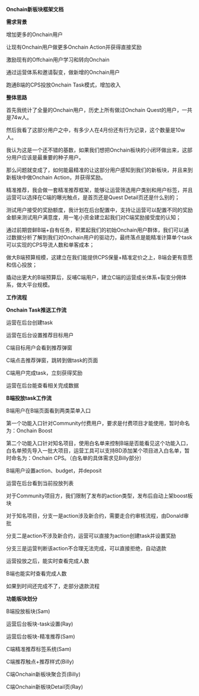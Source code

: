 **Onchain新板块框架文档**

**需求背景**

增加更多的Onchain用户

让现有Onchain用户做更多Onchain Action并获得直接奖励

激励现有的Offchain用户学习和转向Onchain

通过运营体系和邀请裂变，做新增的Onchain用户

跑通B端的CPS投放Onchain Task模式，增加收入

**整体思路**

首先我统计了全量的Onchain用户，历史上所有做过Onchain
Quest的用户，一共是74w人。

然后我看了这部分用户之中，有多少人在4月份还有行为记录，这个数量是10w人。

我认为这是一个还不错的基数，如果我们想把Onchain板块的小闭环做出来，这部分用户应该是最重要的种子用户。

那么问题就变成了，如何能最精准的让这部分用户感知到我们的新板块，并且来到新板块中做Onchain
Action，并获得奖励。

精准推荐，我会做一套精准推荐框架，能够让运营筛选用户类别和用户标签，并且运营可以选择在C端的曝光触点，是首页还是Quest
Detail页还是什么别的；

测试用户接受的奖励额度，我计划在后台配置中，支持让运营可以配置不同的奖励金额来测试用户满意度，用一笔小资金建立起我们对C端奖励接受度的认知；

通过前期尝鲜B端+自有任务，积累起我们的初始Onchain用户群体，我们可以通过数据分析了解到我们对Onchain用户的驱动力，最终落点是能精准计算单个task可以实现的CPS导流人数和单客成本；

做大B端预算规模，这建立在我们能提供CPS保量+精准定价之上，B端会更有意愿和信心投放；

撬动出更大的B端预算后，反哺C端用户，建立C端的运营成长体系+裂变分佣体系，做大平台规模。

**工作流程**

**Onchain Task推送工作流**

运营在后台创建task

运营在后台设置推荐目标用户

C端目标用户会看到推荐弹窗

C端点击推荐弹窗，跳转到做task的页面

C端用户完成task，立刻获得奖励

运营在后台能查看相关完成数据

**B端投放task工作流**

B端用户在B端页面看到两类菜单入口

第一个功能入口针对Community付费用户，要求是付费项目才能使用，暂时命名为：Onchain
Boost

第二个功能入口针对知名项目，使用白名单来控制B端是否能看见这个功能入口，白名单预先导入一批大项目，运营工具可以支持BD添加某个项目进入白名单，暂时命名为：Onchain
CPS。（白名单的具体需求见Billy部分）

B端用户设置action、budget，并deposit

运营在后台看到当前投放列表

对于Community项目方，我们限制了发布的action类型，发布后自动上架boost板块

对于知名项目，分支一是action涉及新合约，需要走合约审核流程，由Donald审批

分支二是action不涉及新合约，运营可以直接为action创建task并设置奖励

分支三是运营判断该action不合理无法完成，可以直接拒绝，自动退款

运营投放之后，能实时查看完成人数

B端也能实时查看完成人数

如果到时间还完成不了，走部分退款流程

**功能板块划分**

B端投放板块(Sam)

运营后台板块-task设置(Ray)

运营后台板块-精准推荐(Sam)

C端精准推荐标签系统(Sam)

C端推荐触点+推荐样式(Billy)

C端Onchain新板块聚合页(Billy)

C端Onchain新板块Detail页(Ray)

